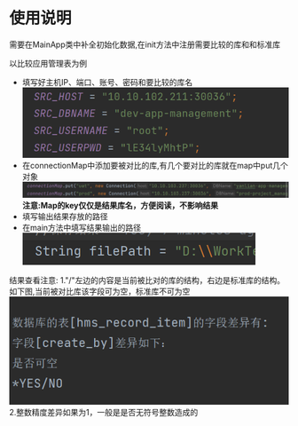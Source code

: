 # 使用说明

需要在MainApp类中补全初始化数据,在init方法中注册需要比较的库和和标准库

以比较应用管理表为例

- 填写好主机IP、端口、账号、密码和要比较的库名
  ![img.png](docpic/img.png)
- 在connectionMap中添加要被对比的库,有几个要对比的库就在map中put几个对象
  ![img.png](docpic/img2.png)
  **注意:Map的key仅仅是结果库名，方便阅读，不影响结果**
- 填写输出结果存放的路径
- 在main方法中填写结果输出的路径
  ![img.png](docpic/img3.png)

结果查看注意:
1."/"左边的内容是当前被比对的库的结构，右边是标准库的结构。如下图,当前被对比库该字段可为空，标准库不可为空
![img.png](docpic/img4.png)
2.整数精度差异如果为1，一般是是否无符号整数造成的